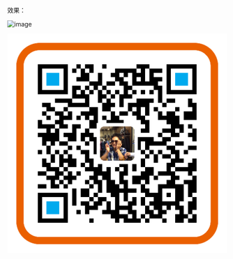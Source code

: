效果：

![image](https://github.com/Codefans-fan/Attendance.system/blob/master/Attendance_system/show.png)




![image](https://github.com/Codefans-fan/Attendance.system/blob/master/Attendance_system/base/static/images/donate.png)

